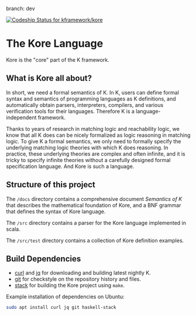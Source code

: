 branch: dev

[ ![Codeship Status for kframework/kore](https://app.codeship.com/projects/788a4510-bea7-0134-5644-0204b74559cb/status?branch=master)](https://app.codeship.com/projects/196330)

# The Kore Language

Kore is the "core" part of the K framework.

## What is Kore all about?

In short, we need a formal semantics of K.
In K, users can define formal syntax and semantics of
programming languages as K definitions, and automatically obtain
parsers, interpreters, compilers, and various verification tools
for their languages.
Therefore K is a language-independent framework.

Thanks to years of research in matching logic and reachability
logic, we know that all K does can be nicely formalized as
logic reasoning in matching logic.
To give K a formal semantics, we only need to formally specify
the underlying matching logic theories with which K does reasoning.
In practice, these underlying theories are complex and often
infinite, and it is tricky to specify infinite theories without
a carefully designed formal specification language.
And Kore is such a language.

## Structure of this project

The `/docs` directory contains a comprehensive document _Semantics of K_
that describes the mathematical foundation of Kore, and a BNF grammar
that defines the syntax of Kore language.

The `/src` directory contains a parser for the Kore language implemented
in scala.

The `/src/test` directory contains a collection of Kore definition examples.

## Build Dependencies

-   [curl](https://curl.haxx.se/) and [jq](https://stedolan.github.io/jq/) for downloading and building latest nightly K.
-   [git](https://git-scm.com/) for checkstyle on the repository history and files.
-   [stack](https://www.haskellstack.org/) for building the Kore project using `make`.

Example installation of dependencies on Ubuntu:

```sh
sudo apt install curl jq git haskell-stack
```
